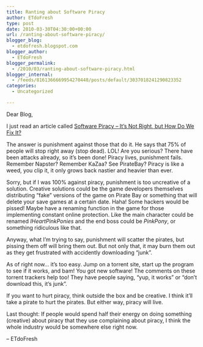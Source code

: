 ```yaml
---
title: Ranting about Software Piracy
author: ETdoFresh
type: post
date: 2010-03-30T04:30:00+00:00
url: /ranting-about-software-piracy/
blogger_blog:
  - etdofresh.blogspot.com
blogger_author:
  - ETdoFresh
blogger_permalink:
  - /2010/03/ranting-about-software-piracy.html
blogger_internal:
  - /feeds/8161366669954270448/posts/default/3037018241290823352
categories:
  - Uncategorized

---
```

<div xmlns='http://www.w3.org/1999/xhtml'>
  <p>
    Dear Blog,
  </p>
  
  <p>
    I just read an article called <a href="http://kokugamer.com/2010/03/27/software-piracy-its-not-right-but-how-do-we-fix-it/">Software Piracy &#8211; It&#8217;s Not Right, but How Do We Fix It?</a>
  </p>
  
  <p>
    The answer is punishment against those that do it. He says that 75% of people will stop right away (stop dead). LOL! Are you serious? There have been attacks already, so it&#8217;s been done! Piracy lives, punishment fails. Remember Napster? Remember KaZaa? See PirateBay? Piracy is like a weed, you clip it, it only grows back nastier and heavier than ever.
  </p>
  
  <p>
    Sorry, but if I was 100% against piracy, punishment is too uncreative of a solution. Creative solutions could be the game developers themselves distributing &#8220;fake&#8221; versions of the game on Pirate Bay or something that will delete your save games at a certain date. Haha! Some hackers would be pissed! Maybe have a renaming function in the game for those implementing constant online protection. Like the main character could be renamed <em>IHeartPinkPonies</em> and the end boss could be <em>PinkPony</em>, or something ridiculous like that.
  </p>
  
  <p>
    Anyway, what I&#8217;m trying to say, punishment will scatter the pirates, but pissing them off will bring them out. But not only that, it may burn them out as they get frustrated with accidently downloading &#8220;junk&#8221;.
  </p>
  
  <p>
    As of right now&#8230; it&#8217;s too easy. Jump on a torrent site, start up the program to see if it works, and bam! You got new software! The comments on these torrent trackers help too! They have people saying, &#8220;yup, it works&#8221; or &#8220;don&#8217;t download this, it&#8217;s junk&#8221;.
  </p>
  
  <p>
    If you want to hurt piracy, think outside the box and be creative. I think it&#8217;ll take a pirate to hurt the pirates. But either way, piracy will live.
  </p>
  
  <p>
    Last thought: If people would spend half their energy on doing something (creative) about piracy that they use complaining about piracy, I think the whole industry would be somewhere else right now.
  </p>
  
  <p>
    &#8211; ETdoFresh
  </p>
</div>